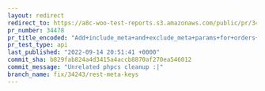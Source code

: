 ```yaml
---
layout: redirect
redirect_to: https://a8c-woo-test-reports.s3.amazonaws.com/public/pr/34478/api/index.html
pr_number: 34478
pr_title_encoded: "Add+include_meta+and+exclude_meta+params+for+orders+and+products"
pr_test_type: api
last_published: "2022-09-14 20:51:41 +0000"
commit_sha: b829fab824a4d3415a4accb8870af270ea546012
commit_message: "Unrelated phpcs cleanup :|"
branch_name: fix/34243/rest-meta-keys
---
```

